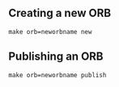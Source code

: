 

## Creating a new ORB

`make orb=neworbname new`


## Publishing an ORB

`make orb=neworbname publish`
